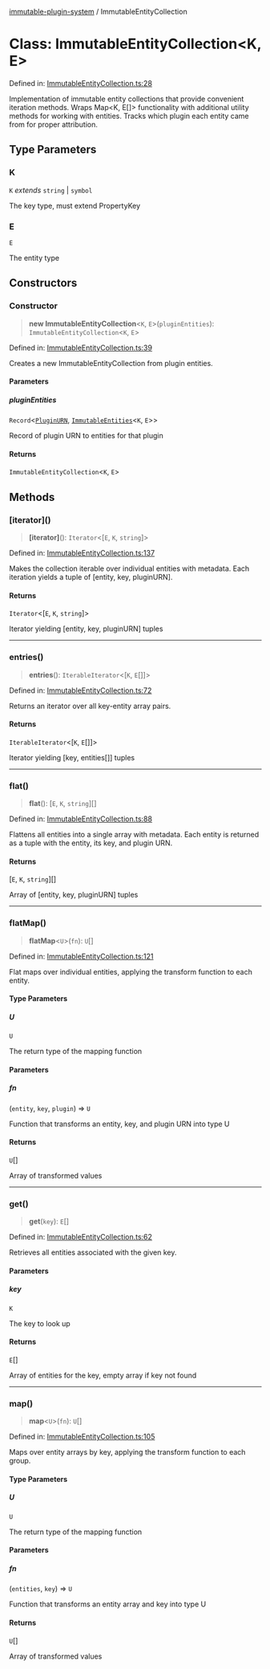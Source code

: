 [immutable-plugin-system](../README.md) / ImmutableEntityCollection

# Class: ImmutableEntityCollection\<K, E\>

Defined in: [ImmutableEntityCollection.ts:28](https://github.com/agladysh/immutable-plugin-system/blob/1e3844304b71a6cb1d44c2f57e31e6fc81a4ed82/src/ImmutableEntityCollection.ts#L28)

Implementation of immutable entity collections that provide convenient iteration methods.
Wraps Map<K, E[]> functionality with additional utility methods for working with entities.
Tracks which plugin each entity came from for proper attribution.

## Type Parameters

### K

`K` *extends* `string` \| `symbol`

The key type, must extend PropertyKey

### E

`E`

The entity type

## Constructors

### Constructor

> **new ImmutableEntityCollection**\<`K`, `E`\>(`pluginEntities`): `ImmutableEntityCollection`\<`K`, `E`\>

Defined in: [ImmutableEntityCollection.ts:39](https://github.com/agladysh/immutable-plugin-system/blob/1e3844304b71a6cb1d44c2f57e31e6fc81a4ed82/src/ImmutableEntityCollection.ts#L39)

Creates a new ImmutableEntityCollection from plugin entities.

#### Parameters

##### pluginEntities

`Record`\<[`PluginURN`](../type-aliases/PluginURN.md), [`ImmutableEntities`](../type-aliases/ImmutableEntities.md)\<`K`, `E`\>\>

Record of plugin URN to entities for that plugin

#### Returns

`ImmutableEntityCollection`\<`K`, `E`\>

## Methods

### \[iterator\]()

> **\[iterator\]**(): `Iterator`\<\[`E`, `K`, `string`\]\>

Defined in: [ImmutableEntityCollection.ts:137](https://github.com/agladysh/immutable-plugin-system/blob/1e3844304b71a6cb1d44c2f57e31e6fc81a4ed82/src/ImmutableEntityCollection.ts#L137)

Makes the collection iterable over individual entities with metadata.
Each iteration yields a tuple of [entity, key, pluginURN].

#### Returns

`Iterator`\<\[`E`, `K`, `string`\]\>

Iterator yielding [entity, key, pluginURN] tuples

***

### entries()

> **entries**(): `IterableIterator`\<\[`K`, `E`[]\]\>

Defined in: [ImmutableEntityCollection.ts:72](https://github.com/agladysh/immutable-plugin-system/blob/1e3844304b71a6cb1d44c2f57e31e6fc81a4ed82/src/ImmutableEntityCollection.ts#L72)

Returns an iterator over all key-entity array pairs.

#### Returns

`IterableIterator`\<\[`K`, `E`[]\]\>

Iterator yielding [key, entities[]] tuples

***

### flat()

> **flat**(): \[`E`, `K`, `string`\][]

Defined in: [ImmutableEntityCollection.ts:88](https://github.com/agladysh/immutable-plugin-system/blob/1e3844304b71a6cb1d44c2f57e31e6fc81a4ed82/src/ImmutableEntityCollection.ts#L88)

Flattens all entities into a single array with metadata.
Each entity is returned as a tuple with the entity, its key, and plugin URN.

#### Returns

\[`E`, `K`, `string`\][]

Array of [entity, key, pluginURN] tuples

***

### flatMap()

> **flatMap**\<`U`\>(`fn`): `U`[]

Defined in: [ImmutableEntityCollection.ts:121](https://github.com/agladysh/immutable-plugin-system/blob/1e3844304b71a6cb1d44c2f57e31e6fc81a4ed82/src/ImmutableEntityCollection.ts#L121)

Flat maps over individual entities, applying the transform function to each entity.

#### Type Parameters

##### U

`U`

The return type of the mapping function

#### Parameters

##### fn

(`entity`, `key`, `plugin`) => `U`

Function that transforms an entity, key, and plugin URN into type U

#### Returns

`U`[]

Array of transformed values

***

### get()

> **get**(`key`): `E`[]

Defined in: [ImmutableEntityCollection.ts:62](https://github.com/agladysh/immutable-plugin-system/blob/1e3844304b71a6cb1d44c2f57e31e6fc81a4ed82/src/ImmutableEntityCollection.ts#L62)

Retrieves all entities associated with the given key.

#### Parameters

##### key

`K`

The key to look up

#### Returns

`E`[]

Array of entities for the key, empty array if key not found

***

### map()

> **map**\<`U`\>(`fn`): `U`[]

Defined in: [ImmutableEntityCollection.ts:105](https://github.com/agladysh/immutable-plugin-system/blob/1e3844304b71a6cb1d44c2f57e31e6fc81a4ed82/src/ImmutableEntityCollection.ts#L105)

Maps over entity arrays by key, applying the transform function to each group.

#### Type Parameters

##### U

`U`

The return type of the mapping function

#### Parameters

##### fn

(`entities`, `key`) => `U`

Function that transforms an entity array and key into type U

#### Returns

`U`[]

Array of transformed values

